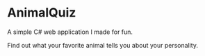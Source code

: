 # AnimalQuiz

A simple C# web application I made for fun.

Find out what your favorite animal tells you about your personality. 
